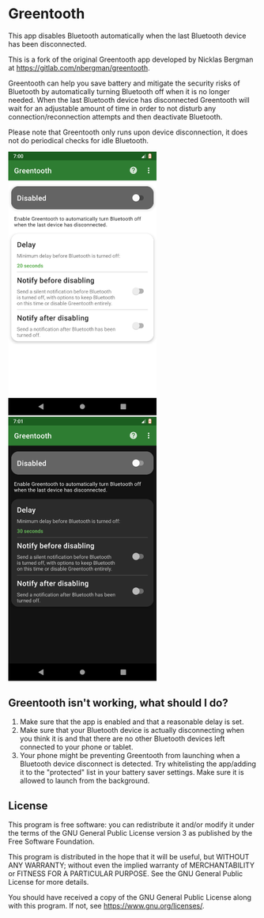 # Greentooth

This app disables Bluetooth automatically when the last Bluetooth device has
been disconnected.

This is a fork of the original Greentooth app developed by Nicklas Bergman at
<https://gitlab.com/nbergman/greentooth>.

Greentooth can help you save battery and mitigate the security risks of
Bluetooth by automatically turning Bluetooth off when it is no longer needed.
When the last Bluetooth device has disconnected Greentooth will wait for an
adjustable amount of time in order to not disturb any connection/reconnection
attempts and then deactivate Bluetooth.

Please note that Greentooth only runs upon device disconnection, it does not do
periodical checks for idle Bluetooth.

<div>
  <img src="fastlane/metadata/android/en-US/images/phoneScreenshots/1.png" width="300">
  <img src="fastlane/metadata/android/en-US/images/phoneScreenshots/2.png" width="300">
</div>

## Greentooth isn't working, what should I do?

1. Make sure that the app is enabled and that a reasonable delay is set.
2. Make sure that your Bluetooth device is actually disconnecting when you think
   it is and that there are no other Bluetooth devices left connected to your
   phone or tablet.
3. Your phone might be preventing Greentooth from launching when a Bluetooth
   device disconnect is detected. Try whitelisting the app/adding it to the
   "protected" list in your battery saver settings. Make sure it is allowed to
   launch from the background.

## License

This program is free software: you can redistribute it and/or modify it under
the terms of the GNU General Public License version 3 as published by the Free
Software Foundation.

This program is distributed in the hope that it will be useful, but WITHOUT ANY
WARRANTY; without even the implied warranty of MERCHANTABILITY or FITNESS FOR A
PARTICULAR PURPOSE. See the GNU General Public License for more details.

You should have received a copy of the GNU General Public License along with
this program. If not, see <https://www.gnu.org/licenses/>.
